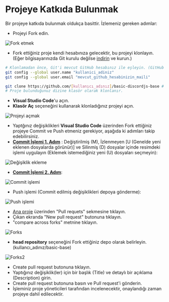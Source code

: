 # Projeye Katkıda Bulunmak
Bir projeye katkıda bulunmak oldukça basittir. İzlemeniz gereken adımlar:

- Projeyi Fork edin.

![Fork etmek](https://cdn.discordapp.com/attachments/1103629924549541930/1269609540920410132/fork.png?ex=66b0af86&is=66af5e06&hm=17b44e10486ee12b631d35fa77346e382f903316af5ae7a93095f3da320b0093& "Fork Etme")

- Fork ettiğiniz proje kendi hesabınıza gelecektir, bu projeyi klonlayın. (Eğer bilgisayarınızda Git kurulu değilse [indirin](https://git-scm.com/download/win) ve kurun.)

```bash
# Klonlamadan önce, Git'i mevcut GitHub hesabınız ile eşleyin. (GitHub'a giriş yaptığınızdan emin olun.)
git config --global user.name "kullanici_adiniz"
git config --global user.email "mevcut_github_hesabinizin_maili"

git clone https://github.com/[kullanıcı_adınız]/basic-discordjs-base # Fork ettiğiniz projenin URL'si
# Proje bulunduğunuz dizine klasör olarak klonlanır.
```

- **Visual Studio Code**'u açın.
- **Klasör Aç** seçeneğini kullanarak klonladığınız projeyi açın.

![Projeyi açmak](https://cdn.discordapp.com/attachments/1103629924549541930/1269612956908261386/proje.png?ex=66b0b2b5&is=66af6135&hm=81cfdfb5765bcf5c7e88d92e2a01c0d1f4e8be5b03cbaefdb2c708f07aece27a& "Projeyi açma")

- Yaptğınız değişiklikleri **Visual Studio Code** üzerinden Fork ettiğiniz projeye Commit ve Push etmeniz gerekiyor, aşağıda ki adımları takip edebilirsiniz.
- <ins>**Commit İşlemi 1. Adım**</ins> : Değiştirilmiş (M), İzlenmeyen [U (Genelde yeni eklenen dosyalarda görünür)] ve Silinmiş (D) dosyalar içinde resimdeki işlemi uygulayın (Eklemek istemediğiniz yeni (U) dosyaları seçmeyin):

![Değişiklik ekleme](https://cdn.discordapp.com/attachments/1103629924549541930/1269652990134980608/commit3.png?ex=66b0d7fd&is=66af867d&hm=60f47143533e1b6584f7238f5cce547c8817a5c3a9c86a2a91a6e7552c458b6b&)

- <ins>**Commit İşlemi 2. Adım**</ins>:

![Commit işlemi](https://cdn.discordapp.com/attachments/1103629924549541930/1269649148294987807/commit.png?ex=66b0d469&is=66af82e9&hm=ee90ad97cec55b2cbf30980f08f0c7dc64baa0a6ac84343f709a810165f34630&)

- Push işlemi (Commit edilmiş değişiklikleri depoya gönderme):

![Push işlemi](https://cdn.discordapp.com/attachments/1103629924549541930/1269649780418543668/commit2.png?ex=66b0d500&is=66af8380&hm=ac31545676c1d1507ec639748b1ceac9fc0ce2121a8b24c370c53e13b5021a34&)

- [Ana proje](https://github.com/meto1558/basic-base) üzerinden "Pull requets" sekmesine tıklayın.
- Çıkan ekranda "New pull request" butonuna tıklayın.
- "compare across forks" metnine tıklayın.

![Forks](https://cdn.discordapp.com/attachments/1103629924549541930/1269632021316243456/pr2.png?ex=66b0c476&is=66af72f6&hm=ffff7b0d28f344e1e8bd214ea19c96302348ba71fb7d3a3f1c951590d35b6013&)

- **head repository** seçeneğini Fork ettiğiniz depo olarak belirleyin. (kullancı_adınız/basic-base)

![Forks2](https://cdn.discordapp.com/attachments/1103629924549541930/1269651000524931133/pr.png?ex=66b0d623&is=66af84a3&hm=c65d043d17e911b2ad3a8ae57db6b295f0a713fe1d4210257ed57feaef50b5cb&)

- Create pull request butonuna tıklayın.
- Yaptığınız değişiklik(ler) için bir başlık (Title) ve detaylı bir açıklama (Description) girin.
- Create pull request butonuna basın ve Pull request'i gönderin.
- İşleminiz proje yöneticileri tarafından incelenecektir, onaylandığı zaman projeye dahil edilecektir.

